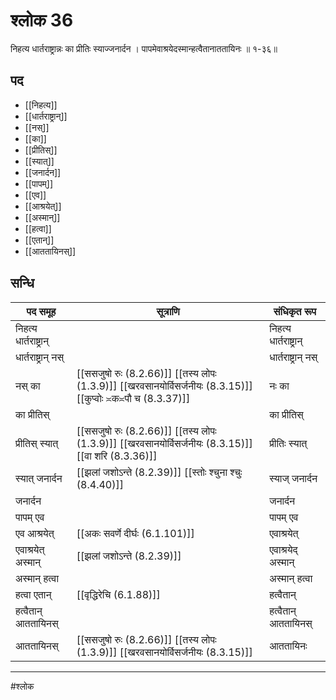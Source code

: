 # श्लोक 36

निहत्य धार्तराष्ट्रान्नः का प्रीतिः स्याज्जनार्दन ।
पापमेवाश्रयेदस्मान्हत्वैतानाततायिनः ॥ १-३६॥


## पद 

- [[निहत्य]]
- [[धार्तराष्ट्रान्]]
- [[नस्]]
- [[का]]
- [[प्रीतिस्]]
- [[स्यात्]]
- [[जनार्दन]]
- [[पापम्]]
- [[एव]]
- [[आश्रयेत्]]
- [[अस्मान्]]
- [[हत्वा]]
- [[एतान्]]
- [[आततायिनस्]]

## सन्धि

| पद समूह | सूत्राणि | संधिकृत रूप |
| ----- | ----- | ----- |
| निहत्य धार्तराष्ट्रान् |  | निहत्य धार्तराष्ट्रान् |
| धार्तराष्ट्रान् नस् |  | धार्तराष्ट्रान् नस् |
| नस् का |  [[ससजुषो रुः (8.2.66)]] [[तस्य लोपः (1.3.9)]] [[खरवसानयोर्विसर्जनीयः (8.3.15)]] [[कुप्वोः ≍क≍पौ च (8.3.37)]] | नः का |
| का प्रीतिस् |  | का प्रीतिस् |
| प्रीतिस् स्यात् |  [[ससजुषो रुः (8.2.66)]] [[तस्य लोपः (1.3.9)]] [[खरवसानयोर्विसर्जनीयः (8.3.15)]] [[वा शरि (8.3.36)]] | प्रीतिः स्यात् |
| स्यात् जनार्दन |  [[झलां जशोऽन्ते (8.2.39)]] [[स्तोः श्चुना श्चुः (8.4.40)]] | स्याज् जनार्दन |
| जनार्दन |  | जनार्दन |
| पापम् एव |  | पापम् एव |
| एव आश्रयेत् |  [[अकः सवर्णे दीर्घः (6.1.101)]] | एवाश्रयेत् |
| एवाश्रयेत् अस्मान् |  [[झलां जशोऽन्ते (8.2.39)]] | एवाश्रयेद् अस्मान् |
| अस्मान् हत्वा |  | अस्मान् हत्वा |
| हत्वा एतान् |  [[वृद्धिरेचि (6.1.88)]] | हत्वैतान् |
| हत्वैतान् आततायिनस् |  | हत्वैतान् आततायिनस् |
| आततायिनस् |  [[ससजुषो रुः (8.2.66)]] [[तस्य लोपः (1.3.9)]] [[खरवसानयोर्विसर्जनीयः (8.3.15)]] | आततायिनः |


---

#श्लोक